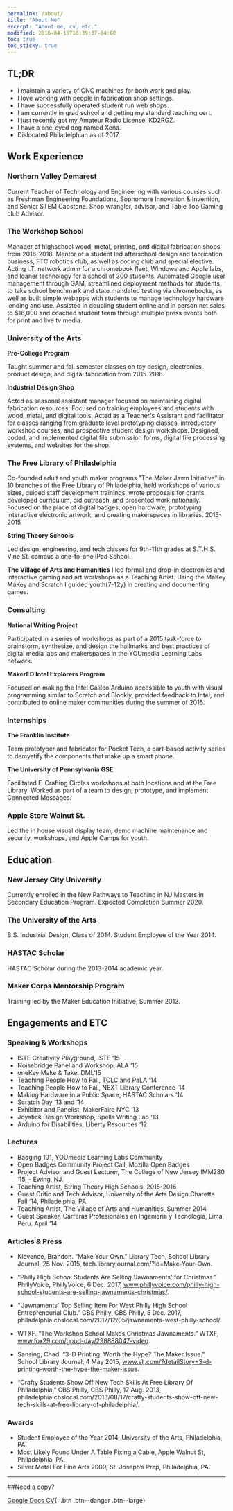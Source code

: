 ```yaml
---
permalink: /about/
title: "About Me"
excerpt: "About me, cv, etc."
modified: 2016-04-18T16:39:37-04:00
toc: true
toc_sticky: true
---
```




## TL;DR

- I maintain a variety of CNC machines for both work and play.
- I love working with people in fabrication shop settings.
- I have successfully operated student run web shops.
- I am currently in grad school and getting my standard teaching cert.
- I just recently got my Amateur Radio License, KD2RGZ.
- I have a one-eyed dog named Xena.
- Dislocated Philadelphian as of 2017.


## Work Experience

### Northern Valley Demarest

Current Teacher of Technology and Engineering with various courses such as Freshman Engineering Foundations, Sophomore Innovation & Invention, and Senior STEM Capstone. Shop wrangler, advisor, and Table Top Gaming club Advisor.

### The Workshop School

Manager of highschool wood, metal, printing, and digital fabrication shops from 2016-2018. Mentor of a student led afterschool design and fabrication business, FTC robotics club, as well as coding club and special elective. Acting I.T. network admin for a chromebook fleet, Windows and Apple labs, and loaner technology for a school of 300 students. Automated Google user management through GAM, streamlined deployment methods for students to take school benchmark and state mandated testing via chromebooks, as well as built simple webapps with students to manage technology hardware lending and use. Assisted in doubling student online and in person net sales to $16,000 and coached student team through multiple press events both for print and live tv media.  

### University of the Arts
**Pre-College Program**

Taught summer and fall semester classes on toy design, electronics, product design, and digital fabrication from 2015-2018.

**Industrial Design Shop**

Acted as seasonal assistant manager focused on maintaining digital fabrication resources. Focused on training employees and students with wood, metal, and digital tools. Acted as a Teacher's Assistant and facilitator for classes ranging from graduate level prototyping classes, introductory workshop courses, and prospective student design workshops. Designed, coded, and implemented digital file submission forms, digital file processing systems, and websites for the shop.

### The Free Library of Philadelphia

Co-founded adult and youth maker programs "The Maker Jawn Initiative" in 10 branches of the Free Library of Philadelphia, held workshops of various sizes, guided staff development trainings, wrote proposals for grants, developed curriculum, did outreach, and presented work nationally. Focused on the place of digital badges, open hardware, prototyping interactive electronic artwork, and creating makerspaces in libraries. 2013-2015



**String Theory Schools**

Led design, engineering, and tech classes for 9th-11th grades at S.T.H.S. Vine St. campus a one-to-one iPad School.

**The Village of Arts and Humanities**
I led formal and drop-in electronics and interactive gaming and art workshops as a Teaching Artist. Using the MaKey MaKey and Scratch I guided youth(7-12y) in creating and documenting games.

### Consulting
**National Writing Project**

Participated in a series of workshops as part of a 2015 task-force to brainstorm, synthesize, and design the hallmarks and best practices of digital media labs and makerspaces in the YOUmedia Learning Labs network.

**MakerED Intel Explorers Program**

Focused on making the Intel Galileo Arduino accessible to youth with visual programming similar to Scratch and Blockly, provided feedback to Intel, and contributed to online maker communities during the summer of 2016.

### Internships
**The Franklin Institute**

Team prototyper and fabricator for Pocket Tech, a cart-based activity series to demystify the components that make up a smart phone.

**The University of Pennsylvania GSE**

 Facilitated E-Crafting Circles workshops at both locations and at the Free Library. Worked as part of a team to design, prototype, and implement Connected Messages.

### Apple Store Walnut St.

Led the in house visual display team, demo machine maintenance and security, workshops, and Apple Camps for youth.

## Education
### New Jersey City University

Currently enrolled in the New Pathways to Teaching in NJ Masters in Secondary Education Program. Expected Completion Summer 2020.
### The University of the Arts

B.S. Industrial Design, Class of 2014.
Student Employee of the Year 2014.
### HASTAC Scholar

HASTAC Scholar during the 2013-2014 academic year.
### Maker Corps Mentorship Program

Training led by the Maker Education Initiative, Summer 2013.

## Engagements and ETC

### Speaking & Workshops

- ISTE Creativity Playground, ISTE ‘15
- Noisebridge Panel and Workshop, ALA ‘15
- oneKey Make & Take, DML‘15
- Teaching People How to Fail, TCLC and PaLA ‘14
- Teaching People How to Fail, NEXT Library Conference ‘14
- Making Hardware in a Public Space, HASTAC Scholars ‘14
- Scratch Day ‘13 and ‘14
- Exhibitor and Panelist, MakerFaire NYC ‘13
- Joystick Design Workshop, Spells Writing Lab ‘13
- Arduino for Disabilities, Liberty Resources ‘12

### Lectures

- Badging 101, YOUmedia Learning Labs Community
- Open Badges Community Project Call, Mozilla Open Badges
- Project Advisor and Guest Lecturer, The College of New Jersey IMM280 ‘15, - Ewing, NJ.
- Teaching Artist, String Theory High Schools, 2015-2016
- Guest Critic and Tech Advisor, University of the Arts Design Charette Fall ‘14, Philadelphia, PA.
- Teaching Artist, The Village of Arts and Humanities, Summer 2014
- Guest Speaker, Carreras Profesionales en Ingeniería y Tecnología, Lima, Peru. April ‘14

### Articles & Press

- Klevence, Brandon. “Make Your Own.” Library Tech, School Library Journal, 25 Nov. 2015, tech.libraryjournal.com/?id=Make-Your-Own.


- “Philly High School Students Are Selling 'Jawnaments' for Christmas.” PhillyVoice, PhillyVoice, 6 Dec. 2017, www.phillyvoice.com/philly-high-school-students-are-selling-jawnaments-christmas/.
- “'Jawnaments' Top Selling Item For West Philly High School Entrepreneurial Club.” CBS Philly, CBS Philly, 5 Dec. 2017, philadelphia.cbslocal.com/2017/12/05/jawnaments-west-philly-school/.
- WTXF. “The Workshop School Makes Christmas Jawnaments.” WTXF, www.fox29.com/good-day/298888047-video.
- Sansing, Chad. “3-D Printing: Worth the Hype? The Maker Issue.” School Library Journal, 4 May 2015, www.slj.com/?detailStory=3-d-printing-worth-the-hype-the-maker-issue.
- “Crafty Students Show Off New Tech Skills At Free Library Of Philadelphia.” CBS Philly, CBS Philly, 17 Aug. 2013, philadelphia.cbslocal.com/2013/08/17/crafty-students-show-off-new-tech-skills-at-free-library-of-philadelphia/.

### Awards

- Student Employee of the Year 2014, University of the Arts, Philadelphia, PA.
- Most Likely Found Under A Table Fixing a Cable, Apple Walnut St, Philadelphia, PA.
- Silver Metal For Fine Arts 2009, St. Joseph’s Prep, Philadelphia, PA.


---

##Need a copy?

[Google Docs CV](https://docs.google.com/document/d/1lhN6D_kEIUEYC4jbdxrDbogR5b4Msk8gVxpDfSDE9Ks/edit?usp=sharing){: .btn .btn--danger .btn--large}
